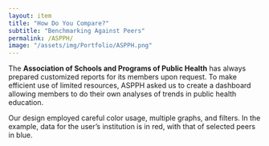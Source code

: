 ```yaml
---
layout: item
title: "How Do You Compare?"
subtitle: "Benchmarking Against Peers"
permalink: /ASPPH/
image: "/assets/img/Portfolio/ASPPH.png"
---
```

The **Association of Schools and Programs of Public Health** has always prepared customized reports for its members upon request. To make efficient use of limited resources, ASPPH asked us to create a dashboard allowing members to do their own analyses of trends in public health education.

Our design employed careful color usage, multiple graphs, and filters. In the example, data for the user’s institution is in red, with that of selected peers in blue.
